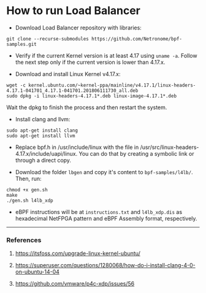 # How to run Load Balancer

* Download Load Balancer repository with libraries:
```
git clone --recurse-submodules https://github.com/Netronome/bpf-samples.git
```

* Verify if the current Kernel version is at least 4.17 using `uname -a`. Follow the next step only if the current version is lower than 4.17.x.

* Download and install Linux Kernel v4.17.x:
```
wget -c kernel.ubuntu.com/~kernel-ppa/mainline/v4.17.1/linux-headers-4.17.1-041701_4.17.1-041701.201806111730_all.deb
sudo dpkg -i linux-headers-4.17.1*.deb linux-image-4.17.1*.deb
```
Wait the dpkg to finish the process and then restart the system.

* Install clang and llvm:
```
sudo apt-get install clang
sudo apt-get install llvm
```

* Replace bpf.h in /usr/include/linux with the file in /usr/src/linux-headers-4.17.x/include/uapi/linux. You can do that by creating a symbolic link or through a direct copy.

* Download the folder `lbgen` and copy it's content to `bpf-samples/l4lb/`. Then, run:

```
chmod +x gen.sh
make
./gen.sh l4lb_xdp
```
* eBPF instructions will be at `instructions.txt` and `l4lb_xdp.dis` as hexadecimal NetFPGA pattern and eBPF Assembly format, respectively.

------------------------------------------------------------------------------------------------------------
### References

1. https://itsfoss.com/upgrade-linux-kernel-ubuntu/

2. https://superuser.com/questions/1280068/how-do-i-install-clang-4-0-on-ubuntu-14-04

3. https://github.com/vmware/p4c-xdp/issues/56

